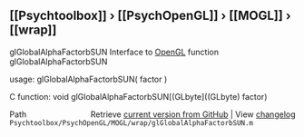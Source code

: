 ## [[Psychtoolbox]] &#8250; [[PsychOpenGL]] &#8250; [[MOGL]] &#8250; [[wrap]]

glGlobalAlphaFactorbSUN  Interface to [OpenGL](OpenGL) function glGlobalAlphaFactorbSUN  
  
usage:  glGlobalAlphaFactorbSUN( factor )  
  
C function:  void glGlobalAlphaFactorbSUN[(GLbyte]((GLbyte) factor)  




<div class="code_header" style="text-align:right;">
  <span style="float:left;">Path&nbsp;&nbsp;</span> <span class="counter">Retrieve <a href=
  "https://raw.github.com/Psychtoolbox-3/Psychtoolbox-3/beta/Psychtoolbox/PsychOpenGL/MOGL/wrap/glGlobalAlphaFactorbSUN.m">current version from GitHub</a> | View <a href=
  "https://github.com/Psychtoolbox-3/Psychtoolbox-3/commits/beta/Psychtoolbox/PsychOpenGL/MOGL/wrap/glGlobalAlphaFactorbSUN.m">changelog</a></span>
</div>
<div class="code">
  <code>Psychtoolbox/PsychOpenGL/MOGL/wrap/glGlobalAlphaFactorbSUN.m</code>
</div>

